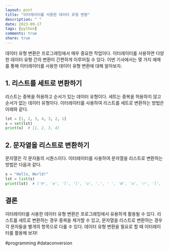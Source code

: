 ```yaml
---
layout: post
title: "이터레이터를 사용한 데이터 유형 변환"
description: " "
date: 2023-09-17
tags: [python]
comments: true
share: true
---
```


데이터 유형 변환은 프로그래밍에서 매우 중요한 작업이다. 이터레이터를 사용하면 다양한 데이터 유형 간의 변환이 간편하게 이루어질 수 있다. 이번 기사에서는 몇 가지 예제를 통해 이터레이터를 사용한 데이터 유형 변환에 대해 알아보자.

## 1. 리스트를 세트로 변환하기

리스트는 중복을 허용하고 순서가 있는 데이터 유형이다. 세트는 중복을 허용하지 않고 순서가 없는 데이터 유형이다. 이터레이터를 사용하여 리스트를 세트로 변환하는 방법은 아래와 같다.

```python
lst = [1, 2, 3, 4, 3, 2, 1]
s = set(lst)
print(s)  # {1, 2, 3, 4}
```

## 2. 문자열을 리스트로 변환하기

문자열은 각 문자들의 시퀀스이다. 이터레이터를 사용하여 문자열을 리스트로 변환하는 방법은 다음과 같다.

```python
s = "Hello, World!"
lst = list(s)
print(lst)  # ['H', 'e', 'l', 'l', 'o', ',', ' ', 'W', 'o', 'r', 'l', 'd', '!']
```

## 결론

이터레이터를 사용한 데이터 유형 변환은 프로그래밍에서 유용하게 활용될 수 있다. 리스트를 세트로 변환하는 경우 중복을 제거할 수 있고, 문자열을 리스트로 변환하는 경우 각 문자들을 별개의 항목으로 다룰 수 있다. 데이터 유형 변환을 필요로 할 때 이터레이터를 활용해 보자!

#programming #dataconversion